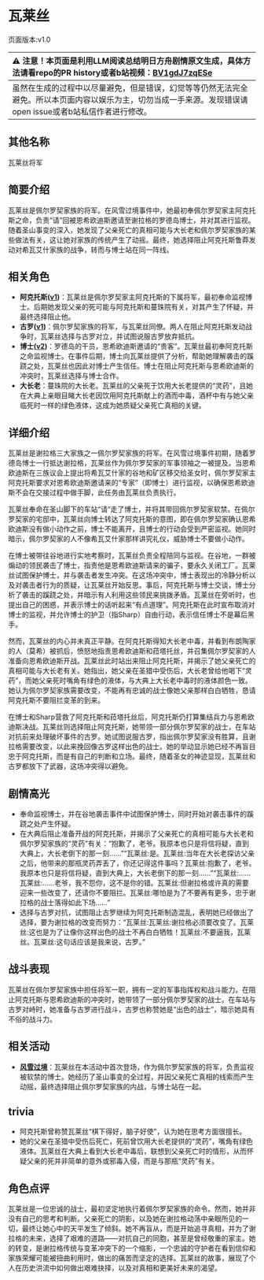 # 瓦莱丝
页面版本:v1.0
 

| :warning: 注意！本页面是利用LLM阅读总结明日方舟剧情原文生成，具体方法请看repo的PR history或者b站视频：[BV1gdJ7zqESe](https://www.bilibili.com/video/BV1gdJ7zqESe/)         |
|:----------------------------|
| 虽然在生成的过程中以尽量避免，但是错误，幻觉等等仍然无法完全避免。所以本页面内容以娱乐为主，切勿当成一手来源。发现错误请open issue或者b站私信作者进行修改。|



## 其他名称
瓦莱丝将军
## 简要介绍
瓦莱丝是佩尔罗契家族的将军。在风雪过境事件中，她最初奉佩尔罗契家主阿克托斯之命，负责“请”回被恩希欧迪斯邀请至谢拉格的罗德岛博士，并对其进行监视。随着圣山事变的深入，她发现了父亲死亡的真相可能与大长老和佩尔罗契家族的某些做法有关，这让她对家族的传统产生了动摇。最终，她选择阻止阿克托斯鲁莽发动对希瓦艾什家族的战争，转而与博士站在同一阵线。
## 相关角色
-   **阿克托斯([v1](extended_char_a_ke_tuo_si.md))**：瓦莱丝是佩尔罗契家主阿克托斯的下属将军，最初奉命监视博士。后期她发现父亲的死可能与阿克托斯和蔓珠院有关，对其产生了怀疑，并最终选择阻止他。
-   **古罗([v1](extended_char_gu_luo.md))**：佩尔罗契家族的将军，与瓦莱丝同僚。两人在阻止阿克托斯发动战争时，瓦莱丝选择与古罗对立，并试图说服古罗放弃抵抗。
-   **博士([v2](../char_v3/extended_char_bo_shi.md))**：罗德岛的干员，恩希欧迪斯邀请的“贵客”。瓦莱丝最初奉阿克托斯之命监视博士。在事件后期，博士向瓦莱丝提供了分析，帮助她理解袭击的蹊跷之处，瓦莱丝也因此对博士产生信任。博士在阻止阿克托斯与恩希欧迪斯的冲突时，瓦莱丝选择与博士合作。
-   **大长老**：蔓珠院的大长老。瓦莱丝的父亲死于饮用大长老提供的“灵药”，且她在大典上亲眼目睹大长老因饮用阿克托斯献上的酒而中毒，酒杯中有与她父亲临死时一样的绿色液体，这成为她质疑父亲死亡真相的关键。
## 详细介绍
瓦莱丝是谢拉格三大家族之一佩尔罗契家族的将军。在风雪过境事件初期，随着罗德岛博士一行抵达谢拉格，瓦莱丝作为佩尔罗契家的军事领袖之一被提及。当恩希欧迪斯在三族议会上提出将希瓦艾什家的谷地和矿区移交给圣女时，佩尔罗契家主阿克托斯要求对恩希欧迪斯邀请来的“专家”（即博士）进行监视，以确保恩希欧迪斯不会在交接过程中做手脚，此任务由瓦莱丝负责执行。

瓦莱丝奉命在圣山脚下的车站“请”走了博士，并将其带回佩尔罗契家软禁。在佩尔罗契家的宅邸中，瓦莱丝向博士转达了阿克托斯的意图，即在佩尔罗契家确认恩希欧迪斯没有做小动作之前，博士不能离开，且博士的行动会受到严密监视。她同时暗示，佩尔罗契家的人不像希瓦艾什家那样讲究礼仪，威胁博士不要做小动作。

在博士被带往谷地进行实地考察时，瓦莱丝负责全程陪同与监视。在谷地，一群被煽动的领民袭击了博士，指责他是恩希欧迪斯请来的骗子，要永久关闭工厂。瓦莱丝试图保护博士，并与袭击者发生冲突。在这场冲突中，博士表现出的冷静分析以及对袭击者行为的质疑，让瓦莱丝开始反思。事后，阿克托斯与博士交谈，博士分析了袭击的蹊跷之处，并暗示有人利用这些领民来挑拨矛盾。瓦莱丝在旁听时，也提出自己的困惑，并表示博士的话听起来“有点道理”。阿克托斯在此时宣布取消对博士的监视，并允许博士的护卫（指Sharp）自由行动，表示信任博士不是幕后黑手。

然而，瓦莱丝的内心并未真正平静。在阿克托斯得知大长老中毒，并看到布朗陶家的人（莫希）被抓后，愤怒地指责恩希欧迪斯和菈塔托丝，并召集佩尔罗契家的人准备向恩希欧迪斯开战。瓦莱丝此时站出来阻止阿克托斯，并揭示了她父亲死亡的真相可能与大长老有关。她指出，她父亲在圣猎中受伤后，大长老曾给他喝下“灵药”，而她父亲死时嘴角有绿色的液体，与大典上大长老中毒时的液体颜色一致。她认为佩尔罗契家族需要改变，不能再有忠诚的战士像她父亲那样白白牺牲，恳请阿克托斯不要阻拦变革的到来。

在博士和Sharp营救了阿克托斯和菈塔托丝后，阿克托斯仍打算集结兵力与恩希欧迪斯决战。瓦莱丝则选择阻止阿克托斯，她带领一部分佩尔罗契家的战士，在车站对抗前来处理破坏事件的古罗。她试图说服古罗，指出佩尔罗契家没有胜算，且谢拉格需要改变，以此来挽回像古罗这样出色的战士。她的举动显示她已经不再盲目忠于阿克托斯，而是有自己的判断和立场。最终，随着圣女的神迹显现，瓦莱丝和古罗都放下了武器，这场冲突得以避免。
## 剧情高光
-   奉命监视博士，并在谷地袭击事件中试图保护博士，同时开始对袭击事件的蹊跷之处产生怀疑。
-   在大典后阻止准备开战的阿克托斯，并揭示了父亲死亡的真相可能与大长老和佩尔罗契家族的“灵药”有关：“抱歉了，老爷。我原本也只是将信将疑，直到大典上，大长老倒下的那一刻......”“瓦莱丝:是。瓦莱丝:当年在大长老探访父亲之后，他带来的那瓶灵药弄丢了，你还记得这件事吗？瓦莱丝:抱歉了，老爷。我原本也只是将信将疑，直到大典上，大长老倒下的那一刻......”“瓦莱丝:......瓦莱丝:......老爷，我不怨你，这不是你的错。瓦莱丝:但谢拉格或许真的需要迎来一些改变了，还请你不要阻拦。瓦莱丝:哪怕是为了不要再有更多，忠于谢拉格的战士落得如此下场......”
-   选择与古罗对抗，试图阻止古罗继续为阿克托斯制造混乱，表明她已经做出了选择，要为谢拉格的改变而努力：“瓦莱丝:瓦莱丝:谢拉格必须要改变了。瓦莱丝:这也是为了让像你这样出色的战士不再白白牺牲！瓦莱丝:不要逼我，瓦莱丝。瓦莱丝:这句话应该是我来说，古罗。”
## 战斗表现
瓦莱丝在佩尔罗契家族中担任将军一职，拥有一定的军事指挥权和战斗能力。在阻止阿克托斯与恩希欧迪斯的冲突时，她带领了一部分佩尔罗契家的战士。在车站与古罗对峙时，她准备与古罗进行战斗，古罗也称赞她是“出色的战士”，暗示她具有不俗的战斗力。
## 相关活动
-   **[风雪过境](../stories/act14side.md)**：瓦莱丝在本活动中首次登场，作为佩尔罗契家族的将军，负责监视被软禁的博士。她经历了圣山事变的全过程，并因父亲死亡真相的线索而产生动摇，最终选择阻止佩尔罗契家族的内战，与博士站在一起。
## trivia
*   阿克托斯曾称赞瓦莱丝“棋下得好，脑子好使”，认为她在思考方面很擅长。
*   她的父亲在圣猎中受伤后死亡，死前曾饮用大长老提供的“灵药”，嘴角有绿色液体。瓦莱丝在大典上看到大长老中毒后，联想到父亲死亡时的情形，从而怀疑父亲的死并非简单的意外或邪毒入侵，而是与那瓶“灵药”有关。
## 角色点评
瓦莱丝是一位忠诚的战士，最初坚定地执行着佩尔罗契家族的命令。然而，她并非没有自己的思考和判断。父亲死亡的阴影，以及她在谢拉格动荡中亲眼所见的一切，最终让她心中的天平发生了倾斜。她不再盲从，而是开始追寻真相，并为了谢拉格的未来，选择了艰难的道路——对抗自己的同胞，甚至是曾经敬重的家主。她的转变，是谢拉格传统与变革冲突下的一个缩影，一个忠诚的守护者在看到信仰和家族荣耀可能被扭曲利用时，做出的痛苦而坚定的选择。瓦莱丝的故事，展现了个人在历史洪流中如何做出艰难抉择，以及对真相和更美好未来的渴望。